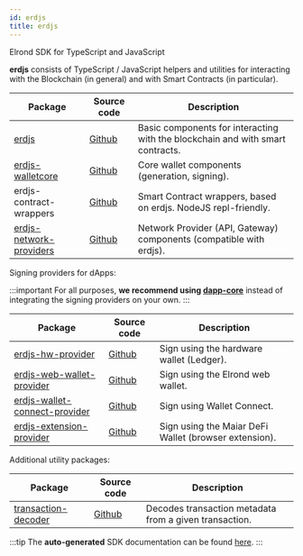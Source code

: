```yaml
---
id: erdjs
title: erdjs
---
```


Elrond SDK for TypeScript and JavaScript

**erdjs** consists of TypeScript / JavaScript helpers and utilities for interacting with the Blockchain (in general) and with Smart Contracts (in particular).

| Package | Source code | Description |
| ------------- | ----------------------------------------- | ------------------------------------- |
| [erdjs](https://www.npmjs.com/package/@elrondnetwork/erdjs) | [Github](https://github.com/ElrondNetwork/elrond-sdk-erdjs) | Basic components for interacting with the blockchain and with smart contracts. |
| [erdjs-walletcore](https://www.npmjs.com/package/@elrondnetwork/erdjs-walletcore) | [Github](https://github.com/ElrondNetwork/elrond-sdk-erdjs-walletcore) | Core wallet components (generation, signing). |
| erdjs-contract-wrappers | [Github](https://github.com/ElrondNetwork/elrond-sdk-erdjs-contract-wrappers) | Smart Contract wrappers, based on erdjs. NodeJS repl-friendly. |
| [erdjs-network-providers](https://www.npmjs.com/package/@elrondnetwork/erdjs-network-providers) | [Github](https://github.com/ElrondNetwork/elrond-sdk-erdjs-network-providers) | Network Provider (API, Gateway) components (compatible with erdjs). |

Signing providers for dApps:

:::important
For all purposes, **we recommend using [dapp-core](https://github.com/ElrondNetwork/dapp-core)** instead of integrating the signing providers on your own.
:::

| Package | Source code | Description |
| ------------- | ----------------------------------------- | ------------------------------------- |
| [erdjs-hw-provider](https://www.npmjs.com/package/@elrondnetwork/erdjs-hw-provider) | [Github](https://github.com/ElrondNetwork/elrond-sdk-erdjs-hw-provider) | Sign using the hardware wallet (Ledger). |
| [erdjs-web-wallet-provider](https://www.npmjs.com/package/@elrondnetwork/erdjs-web-wallet-provider) | [Github](https://github.com/ElrondNetwork/elrond-sdk-erdjs-web-wallet-provider) | Sign using the Elrond web wallet. |
| [erdjs-wallet-connect-provider](https://www.npmjs.com/package/@elrondnetwork/erdjs-wallet-connect-provider) | [Github](https://github.com/ElrondNetwork/elrond-sdk-erdjs-wallet-connect-provider) | Sign using Wallet Connect.|
| [erdjs-extension-provider](https://www.npmjs.com/package/@elrondnetwork/erdjs-extension-provider) | [Github](https://github.com/ElrondNetwork/elrond-sdk-erdjs-extension-provider) | Sign using the Maiar DeFi Wallet (browser extension). |

Additional utility packages:

| Package | Source code | Description |
| ------------- | ----------------------------------------- | ------------------------------------- |
| [transaction-decoder](https://www.npmjs.com/package/@elrondnetwork/transaction-decoder) | [Github](https://github.com/ElrondNetwork/transaction-decoder) | Decodes transaction metadata from a given transaction.|

:::tip
The **auto-generated** SDK documentation can be found [here](https://elrondnetwork.github.io/elrond-sdk-docs).
:::
